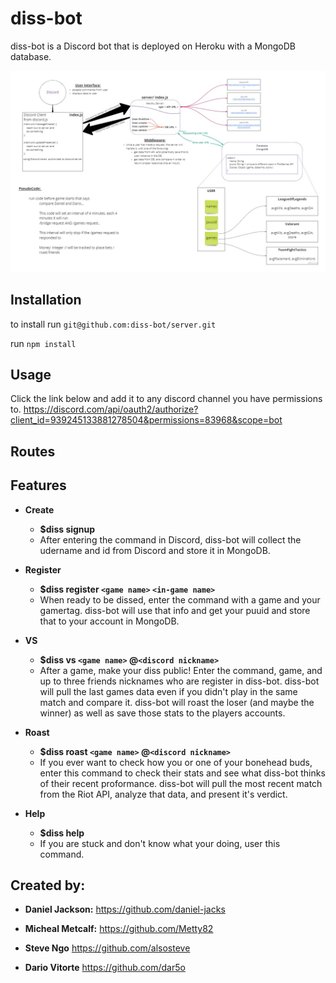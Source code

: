 # diss-bot

diss-bot is a Discord bot that is deployed on Heroku with a MongoDB database.

![data Flow](/UML.jpg)

## Installation

to install run `git@github.com:diss-bot/server.git`

run `npm install`

## Usage

Click the link below and add it to any discord channel you have permissions to.
https://discord.com/api/oauth2/authorize?client_id=939245133881278504&permissions=83968&scope=bot

## Routes


## Features

- **Create**
  - **$diss signup**
  - After entering the command in Discord, diss-bot will collect the udername and id from Discord and store it in MongoDB.

- **Register**
  - **$diss register `<game name>` `<in-game name>`**
  - When ready to be dissed, enter the command with a game and your gamertag. diss-bot will use that info and get your puuid and store that to your account in MongoDB.

- **VS**
  - **$diss vs `<game name>` @`<discord nickname>`**
  - After a game, make your diss public! Enter the command, game, and up to three friends nicknames who are register in diss-bot. diss-bot will pull the last games data even if you didn't play in the same match and compare it. diss-bot will roast the loser (and maybe the winner) as well as save those stats to the players accounts.

- **Roast**
  - **$diss roast `<game name>` @`<discord nickname>`**
  - If you ever want to check how you or one of your bonehead buds, enter this command to check their stats and see what diss-bot thinks of their recent proformance. diss-bot will pull the most recent match from the Riot API, analyze that data, and present it's verdict.

- **Help**
  - **$diss help**
  - If you are stuck and don't know what your doing, user this command.

## Created by:

- **Daniel Jackson:** https://github.com/daniel-jacks

- **Micheal Metcalf:** https://github.com/Metty82

- **Steve Ngo** https://github.com/alsosteve

- **Dario Vitorte** https://github.com/dar5o
